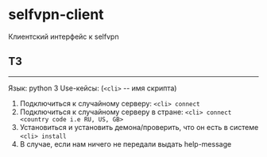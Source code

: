 # selfvpn-client
Клиентский интерфейс к selfvpn
## ТЗ
_____
Язык: python 3
Use-кейсы: (`<cli>` -- имя скрипта)
1. Подключиться к случайному серверу: `<cli> connect`
1. Подключиться к случайному серверу в стране: `<cli> connect <country code i.e RU, US, GB>`
1. Установиться и установить демона/проверить, что он есть в системе `<cli> install`
1. В случае, если нам ничего не передали выдать help-message
